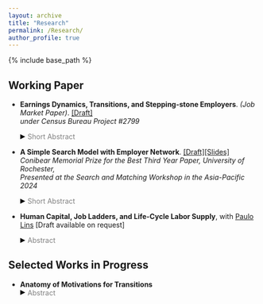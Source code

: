 ```yaml
---
layout: archive
title: "Research"
permalink: /Research/
author_profile: true
---
```


{% include base_path %}

## Working Paper

* __Earnings Dynamics, Transitions, and Stepping-stone Employers__. _(Job Market Paper)_. [[Draft]](https://SteveShelnanMa.github.io/workingpaper/JMP_Nov5.pdf)\
  _under Census Bureau Project #2799_
  <div class="toggle-abstract" onclick="toggleAbstract(event)">
    <div class="triangle-right"></div><span class="abstract-text">Short Abstract</span>
  </div>
  <div class="abstract-content" style="display:none;">
     <p style="text-align: justify;"> I study the prevalent earnings cuts upon transitions (ECUTs).  Using U.S. census data, I identify motivations for transitions and quantify ECUTs across them. I find many movers solely moitivated by pecuniary reason still experience ECUTs. Moreover, workers who transition for pecuniary reasons have higher future earnings growth and higher probability of subsequent transitions. I propose that certain employers act as “stepping-stones,” providing pathways to better job opportunities.  I develop a random search model where employers differ in the quantity and quality of offer arrival rates, highlighting the role of stepping-stone employers in ECUTs and labor dynamics.            </p>
  </div>

* __A Simple Search Model with Employer Network__. [[Draft]](https://SteveShelnanMa.github.io/workingpaper/LMENS.pdf)[[Slides]](https://SteveShelnanMa.github.io/workingpaper/simplemodel.pdf)\
  _Conibear Memorial Prize for the Best Third Year Paper, University of Rochester,_\
  _Presented at the Search and Matching Workshop in the Asia-Pacific 2024_
  <div class="toggle-abstract" onclick="toggleAbstract(event)">
    <div class="triangle-right"></div><span class="abstract-text">Short Abstract</span>
  </div>
  <div class="abstract-content" style="display:none;">
    <p style="text-align: justify;"> I examine how employer network structures influence labor market outcomes with a simple search model. Employers are represented as network nodes, with edges reflecting higher job offer arrival rates. We establish the existence and uniqueness of a ‘node value,’ the expected lifetime value of using an employer's network for job search. This node value share similar properties with option asset and network centrality. Through node values, employer network structures impact employment, labor mobility, and wage distributions.</p>
  </div>


* __Human Capital, Job Ladders, and Life-Cycle Labor Supply__, with [Paulo Lins](https://pauloclins.com) [Draft available on request] 
  <div class="toggle-abstract" onclick="toggleAbstract(event)">
    <div class="triangle-right"></div><span class="abstract-text">Abstract</span>
  </div>
  <div class="abstract-content" style="display:none;">
     <p style="text-align: justify;"> We document new facts about the behavior of total annual hours over the life cycle using NLSY79 data and show that current life-cycle models fail to explain these patterns. In the data, both the intensive and extensive margins of labor supply are equally impor- tant, each contributing 50% to the life-cycle growth in total annual hours. We propose a life-cycle model that nests different theories used to explain the hours’ profile and calibrate it to reproduce our empirical evidence. Both human capital accumulation and a job ladder are needed to account for the data patterns, while versions with only one ingredient fail to explain labor supply over the life cycle. Through counterfactual exer- cises, we find that human capital accumulation is the primary driver of wage growth in the early stages of a worker’s career, while job search significantly contributes to hours growth.  </p>
  </div>

  
## Selected Works in Progress
* __Anatomy of Motivations for Transitions__
  <div class="toggle-abstract" onclick="toggleAbstract(event)">
    <div class="triangle-right"></div><span class="abstract-text">Abstract</span>
  </div>
  <div class="abstract-content" style="display:none;">
     <p style="text-align: justify;">This project leverages the administrative and survey datasets from the U.S. Census Bureau to investigate the motivations behind job transitions and their connections to earnings dynamics and worker characteristics. I begin by benchmarking the NSCG against other public survey datasets, emphasizing its superior ability to capture transition motivations. In contrast to my job market paper, which centers on pecuniary motives, this analysis delves into non-pecuniary motivations and examines how these relate to various worker attributes. Finally, I analyze how reported motivations for transitions vary across the worker’s life cycle. </p>
  </div>




<!--
# *  __Wages and Hours Over the Life-Cycle__, _with [Paulo Lins](https://pauloclins.com)_
-->

  
<style>
.toggle-abstract {
  cursor: pointer;
  display: flex;
  align-items: center;
}

.triangle-right {
  width: 0; 
  height: 0; 
  border-top: 5px solid transparent;
  border-bottom: 5px solid transparent; 
  border-left: 10px solid black; /* Adjust color */
}

.triangle-down {
  width: 0; 
  height: 0; 
  border-left: 5px solid transparent;
  border-right: 5px solid transparent;  
  border-top: 10px solid black; /* Adjust color */
}

.abstract-text {
  color: grey;
  margin-left: 5px;
}

/*abstract-content {
  display: none;
  margin-top: 2px; 
  /* This decreases the space between the toggle and the content */
/*}*/
div.abstract-content {
  margin-top: 2px;
}

</style>

<script>
document.addEventListener('DOMContentLoaded', (event) => {
  window.toggleAbstract = function(event) {
    event.preventDefault();
    var toggleContainer = event.target.closest('.toggle-abstract');
    var content = toggleContainer.nextElementSibling;
    var triangle = toggleContainer.querySelector('.triangle-right, .triangle-down');
    if (content.style.display === "none" || content.style.display === "") {
      content.style.display = "block";
      triangle.className = "triangle-down";
    } else {
      content.style.display = "none";
      triangle.className = "triangle-right";
    }
  }
});
</script>

